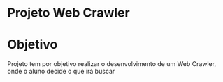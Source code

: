 # Projeto Web Crawler

<h1>Objetivo</h1>

<p>Projeto tem por objetivo realizar o desenvolvimento de um Web Crawler, onde o aluno decide o que irá buscar</p>